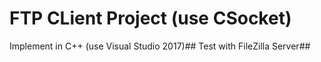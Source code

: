 FTP CLient Project (use CSocket)
================================
Implement in C++ (use Visual Studio 2017)##
Test with FileZilla Server##
